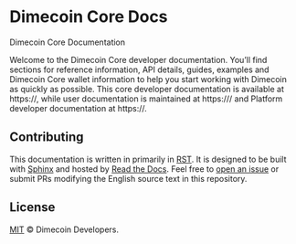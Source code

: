 # Dimecoin Core Docs

Dimecoin Core Documentation

Welcome to the Dimecoin Core developer documentation. You’ll find sections for
reference information, API details, guides, examples and Dimecoin Core wallet
information to help you start working with Dimecoin as quickly as possible. This
core developer documentation is available at
https://, while user documentation is maintained at
https:/// and Platform developer documentation at
https://.

## Contributing

This documentation is written in primarily in
[RST](https://www.sphinx-doc.org/en/master/usage/restructuredtext/basics.html/).
It is designed to be built with [Sphinx](https://www.sphinx-doc.org/) and hosted
by [Read the Docs](https://readthedocs.org/). Feel free to [open an
issue](https://github.com/dime-coin/core-docs/issues/) or submit PRs
modifying the English source text in this repository.

## License

[MIT](/LICENSE) © Dimecoin Developers.
